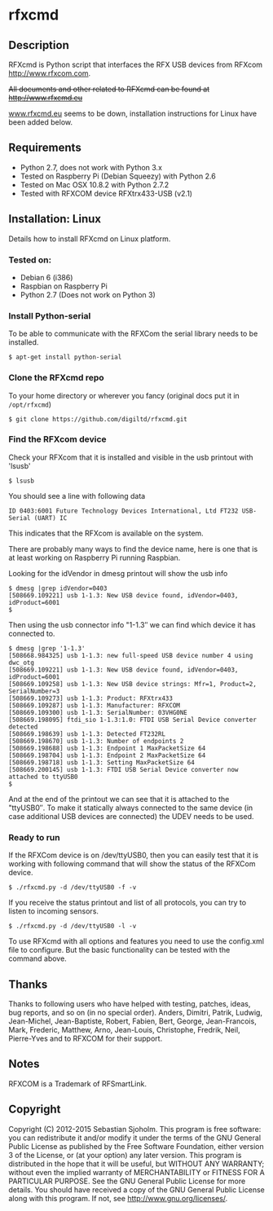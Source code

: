 # rfxcmd


## Description

RFXcmd is Python script that interfaces the RFX USB devices from RFXcom http://www.rfxcom.com.

~~All documents and other related to RFXcmd can be found at http://www.rfxcmd.eu~~

www.rfxcmd.eu seems to be down, installation instructions for Linux have been added below.


## Requirements

- Python 2.7, does not work with Python 3.x
- Tested on Raspberry Pi (Debian Squeezy) with Python 2.6
- Tested on Mac OSX 10.8.2 with Python 2.7.2
- Tested with RFXCOM device RFXtrx433-USB (v2.1)

## Installation: Linux

Details how to install RFXcmd on Linux platform.

### Tested on:

* Debian 6 (i386)  
* Raspbian on Raspberry Pi  
* Python 2.7 (Does not work on Python 3)

### Install Python-serial

To be able to communicate with the RFXCom the serial library needs to be installed.

    $ apt-get install python-serial

### Clone the RFXcmd repo

To your home directory or wherever you fancy (original docs put it in `/opt/rfxcmd`)

    $ git clone https://github.com/digiltd/rfxcmd.git

### Find the RFXcom device

Check your RFXcom that it is installed and visible in the usb printout with 'lsusb'

    $ lsusb

You should see a line with following data

    ID 0403:6001 Future Technology Devices International, Ltd FT232 USB-Serial (UART) IC

This indicates that the RFXcom is available on the system.

There are probably many ways to find the device name, here is one that is at least working on Raspberry Pi running Raspbian.

Looking for the idVendor in dmesg printout will show the usb info

    $ dmesg |grep idVendor=0403
    [508669.109221] usb 1-1.3: New USB device found, idVendor=0403, idProduct=6001
    $

Then using the usb connector info "1-1.3″ we can find which device it has connected to.

    $ dmesg |grep '1-1.3'
    [508668.984325] usb 1-1.3: new full-speed USB device number 4 using dwc_otg
    [508669.109221] usb 1-1.3: New USB device found, idVendor=0403, idProduct=6001
    [508669.109258] usb 1-1.3: New USB device strings: Mfr=1, Product=2, SerialNumber=3
    [508669.109273] usb 1-1.3: Product: RFXtrx433
    [508669.109287] usb 1-1.3: Manufacturer: RFXCOM
    [508669.109300] usb 1-1.3: SerialNumber: 03VHG0NE
    [508669.198095] ftdi_sio 1-1.3:1.0: FTDI USB Serial Device converter detected
    [508669.198639] usb 1-1.3: Detected FT232RL
    [508669.198670] usb 1-1.3: Number of endpoints 2
    [508669.198688] usb 1-1.3: Endpoint 1 MaxPacketSize 64
    [508669.198704] usb 1-1.3: Endpoint 2 MaxPacketSize 64
    [508669.198718] usb 1-1.3: Setting MaxPacketSize 64
    [508669.200145] usb 1-1.3: FTDI USB Serial Device converter now attached to ttyUSB0
    $

And at the end of the printout we can see that it is attached to the "ttyUSB0″. To make it statically always connected to the same device (in case additional USB devices are connected) the UDEV needs to be used.

### Ready to run

If the RFXCom device is on /dev/ttyUSB0, then you can easily test that it is working with following command that will show the status of the RFXCom device.

    $ ./rfxcmd.py -d /dev/ttyUSB0 -f -v

If you receive the status printout and list of all protocols, you can try to listen to incoming sensors.

    $ ./rfxcmd.py -d /dev/ttyUSB0 -l -v

To use RFXcmd with all options and features you need to use the config.xml file to configure. But the basic functionality can be tested with the command above.


## Thanks

Thanks to following users who have helped with testing, patches, ideas, bug reports, and so on (in no special order). Anders, Dimitri, Patrik, Ludwig, Jean-Michel, Jean-Baptiste, Robert, Fabien, Bert, George, Jean-Francois, Mark, Frederic, Matthew, Arno, Jean-Louis, Christophe, Fredrik, Neil, Pierre-Yves and to RFXCOM for their support.

## Notes

RFXCOM is a Trademark of RFSmartLink.

## Copyright

Copyright (C) 2012-2015 Sebastian Sjoholm. This program is free software: you can redistribute it and/or modify it under the terms of the GNU General Public License as published by the Free Software Foundation, either version 3 of the License, or (at your option) any later version. This program is distributed in the hope that it will be useful, but WITHOUT ANY WARRANTY; without even the implied warranty of MERCHANTABILITY or FITNESS FOR A PARTICULAR PURPOSE. See the GNU General Public License for more details. You should have received a copy of the GNU General Public License along with this program. If not, see <http://www.gnu.org/licenses/>.
